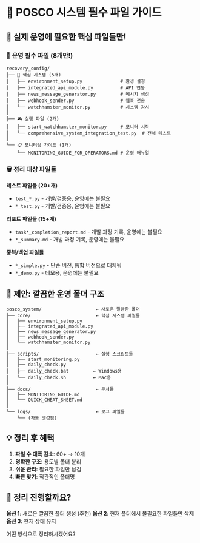 # 🎯 POSCO 시스템 필수 파일 가이드

## 📁 실제 운영에 필요한 핵심 파일들만!

### 🚀 운영 필수 파일 (8개만!)

```
recovery_config/
├── 🔧 핵심 시스템 (5개)
│   ├── environment_setup.py              # 환경 설정
│   ├── integrated_api_module.py          # API 연동
│   ├── news_message_generator.py         # 메시지 생성
│   ├── webhook_sender.py                 # 웹훅 전송
│   └── watchhamster_monitor.py           # 시스템 감시
│
├── 🎮 실행 파일 (2개)
│   ├── start_watchhamster_monitor.py     # 모니터 시작
│   └── comprehensive_system_integration_test.py  # 전체 테스트
│
└── 📋 모니터링 가이드 (1개)
    └── MONITORING_GUIDE_FOR_OPERATORS.md # 운영 매뉴얼
```

### 🗑️ 정리 대상 파일들

**테스트 파일들 (20+개)**
- `test_*.py` - 개발/검증용, 운영에는 불필요
- `*_test.py` - 개발/검증용, 운영에는 불필요

**리포트 파일들 (15+개)**
- `task*_completion_report.md` - 개발 과정 기록, 운영에는 불필요
- `*_summary.md` - 개발 과정 기록, 운영에는 불필요

**중복/백업 파일들**
- `*_simple.py` - 단순 버전, 통합 버전으로 대체됨
- `*_demo.py` - 데모용, 운영에는 불필요

## 🎯 제안: 깔끔한 운영 폴더 구조

```
posco_system/                    ← 새로운 깔끔한 폴더
├── core/                        ← 핵심 시스템 파일들
│   ├── environment_setup.py
│   ├── integrated_api_module.py
│   ├── news_message_generator.py
│   ├── webhook_sender.py
│   └── watchhamster_monitor.py
│
├── scripts/                     ← 실행 스크립트들
│   ├── start_monitoring.py
│   ├── daily_check.py
│   ├── daily_check.bat         ← Windows용
│   └── daily_check.sh          ← Mac용
│
├── docs/                        ← 문서들
│   ├── MONITORING_GUIDE.md
│   └── QUICK_CHEAT_SHEET.md
│
└── logs/                        ← 로그 파일들
    └── (자동 생성됨)
```

## 💡 정리 후 혜택

1. **파일 수 대폭 감소**: 60+ → 10개
2. **명확한 구조**: 용도별 폴더 분리
3. **쉬운 관리**: 필요한 파일만 남김
4. **빠른 찾기**: 직관적인 폴더명

## 🤔 정리 진행할까요?

**옵션 1**: 새로운 깔끔한 폴더 생성 (추천)
**옵션 2**: 현재 폴더에서 불필요한 파일들만 삭제
**옵션 3**: 현재 상태 유지

어떤 방식으로 정리하시겠어요?